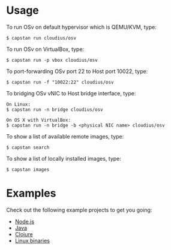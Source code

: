 # Usage

To run OSv on default hypervisor which is QEMU/KVM, type:

```
$ capstan run cloudius/osv
```

To run OSv on VirtualBox, type:

```
$ capstan run -p vbox cloudius/osv
```

To port-forwarding OSv port 22 to Host port 10022, type:

```
$ capstan run -f "10022:22" cloudius/osv
```

To bridging OSv vNIC to Host bridge interface, type:

```
On Linux:
$ capstan run -n bridge cloudius/osv

On OS X with VirtualBox:
$ capstan run -n bridge -b <physical NIC name> cloudius/osv
```

To show a list of available remote images, type:

```
$ capstan search
```

To show a list of locally installed images, type:

```
$ capstan images
```

# Examples

Check out the following example projects to get you going:

* [Node.js](https://github.com/cloudius-systems/capstan-example-nodejs)
* [Java](https://github.com/cloudius-systems/capstan-example-java)
* [Clojure](https://github.com/cloudius-systems/capstan-example-clojure)
* [Linux binaries](https://github.com/cloudius-systems/capstan-example)

